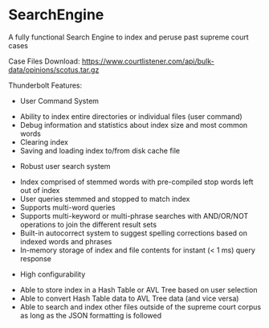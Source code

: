 # SearchEngine
A fully functional Search Engine to index and peruse past supreme court cases

Case Files Download: https://www.courtlistener.com/api/bulk-data/opinions/scotus.tar.gz

Thunderbolt Features:
- User Command System
* Ability to index entire directories or individual files (user command)
* Debug information and statistics about index size and most common words
* Clearing index
* Saving and loading index to/from disk cache file

- Robust user search system
* Index comprised of stemmed words with pre-compiled stop words left out of index
* User queries stemmed and stopped to match index
* Supports multi-word queries
* Supports multi-keyword or multi-phrase searches with AND/OR/NOT operations to join the different result sets
* Built-in autocorrect system to suggest spelling corrections based on indexed words and phrases
* In-memory storage of index and file contents for instant (< 1 ms) query response

- High configurability
* Able to store index in a Hash Table or AVL Tree based on user selection
* Able to convert Hash Table data to AVL Tree data (and vice versa)
* Able to search and index other files outside of the supreme court corpus as long as the JSON formatting is followed
